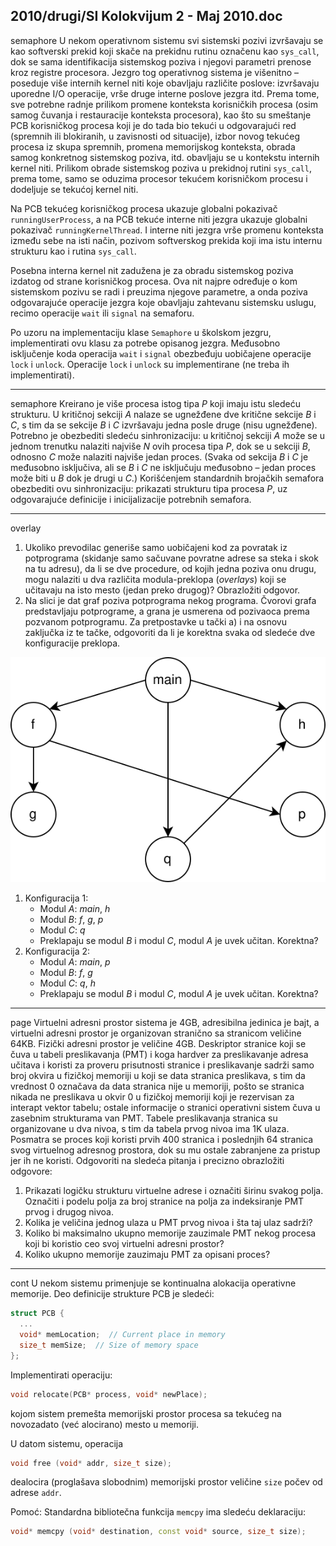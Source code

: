 2010/drugi/SI Kolokvijum 2 - Maj 2010.doc
--------------------------------------------------------------------------------
semaphore
U nekom operativnom sistemu svi sistemski pozivi izvršavaju se kao softverski prekid koji
skače na prekidnu rutinu označenu kao `sys_call`, dok se sama identifikacija sistemskog
poziva i njegovi parametri prenose kroz registre procesora. Jezgro tog operativnog sistema je
višenitno – poseduje više internih kernel niti koje obavljaju različite poslove: izvršavaju
uporedne I/O operacije, vrše druge interne poslove jezgra itd. Prema tome, sve potrebne
radnje prilikom promene konteksta korisničkih procesa (osim samog čuvanja i restauracije
konteksta procesora), kao što su smeštanje PCB korisničkog procesa koji je do tada bio tekući
u odgovarajući red (spremnih ili blokiranih, u zavisnosti od situacije), izbor novog tekućeg
procesa iz skupa spremnih, promena memorijskog konteksta, obrada samog konkretnog
sistemskog poziva, itd. obavljaju se u kontekstu internih kernel niti. Prilikom obrade
sistemskog poziva u prekidnoj rutini `sys_call`, prema tome, samo se oduzima procesor
tekućem korisničkom procesu i dodeljuje se tekućoj kernel niti.

Na PCB tekućeg korisničkog procesa ukazuje globalni pokazivač `runningUserProcess`, a na
PCB tekuće interne niti jezgra ukazuje globalni pokazivač `runningKernelThread`. I interne
niti jezgra vrše promenu konteksta između sebe na isti način, pozivom softverskog prekida
koji ima istu internu strukturu kao i rutina `sys_call`.

Posebna interna kernel nit zadužena je za obradu sistemskog poziva izdatog od strane
korisničkog procesa. Ova nit najpre određuje o kom sistemskom pozivu se radi i preuzima
njegove parametre, a onda poziva odgovarajuće operacije jezgra koje obavljaju zahtevanu
sistemsku uslugu, recimo operacije `wait` ili `signal` na semaforu.

Po uzoru na implementaciju klase `Semaphore` u školskom jezgru, implementirati ovu klasu za
potrebe opisanog jezgra. Međusobno isključenje koda operacija `wait` i `signal` obezbeđuju
uobičajene operacije `lock` i `unlock`. Operacije `lock` i `unlock` su implementirane (ne treba ih
implementirati).

--------------------------------------------------------------------------------
semaphore
Kreirano je više procesa istog tipa *P* koji imaju istu sledeću strukturu. U kritičnoj sekciji *A*
nalaze se ugnežđene dve kritične sekcije *B* i *C*, s tim da se sekcije *B* i *C* izvršavaju jedna posle
druge (nisu ugnežđene). Potrebno je obezbediti sledeću sinhronizaciju: u kritičnoj sekciji *A*
može se u jednom trenutku nalaziti najviše *N* ovih procesa tipa *P*, dok se u sekciji *B*, odnosno
*C* može nalaziti najviše jedan proces. (Svaka od sekcija *B* i *C* je međusobno isključiva, ali se
*B* i *C* ne isključuju međusobno – jedan proces može biti u *B* dok je drugi u *C*.) Korišćenjem
standardnih brojačkih semafora obezbediti ovu sinhronizaciju: prikazati strukturu tipa procesa
*P*, uz odgovarajuće definicije i inicijalizacije potrebnih semafora.

--------------------------------------------------------------------------------
overlay
1. Ukoliko prevodilac generiše samo uobičajeni kod za povratak iz potprograma (skidanje samo sačuvane povratne adrese sa steka i skok na tu adresu), da li se dve procedure, od kojih jedna poziva onu drugu, mogu nalaziti u dva različita modula-preklopa (*overlays*) koji se učitavaju na isto mesto (jedan preko drugog)? Obrazložiti odgovor.
2. Na slici je dat graf poziva potprograma nekog programa. Čvorovi grafa predstavljaju potprograme, a grana je usmerena od pozivaoca prema pozvanom potprogramu. Za pretpostavke u tački a) i na osnovu zaključka iz te tačke, odgovoriti da li je korektna svaka od sledeće dve konfiguracije preklopa.

![Graf](images/2010/k2-graf.svg)

1. Konfiguracija 1:
    - Modul *A*: *main*, *h*
    - Modul *B*: *f*, *g*, *p*
    - Modul *C*: *q*
    - Preklapaju se modul *B* i modul *C*, modul *A* je uvek učitan. Korektna?
2. Konfiguracija 2:
    - Modul *A*: *main*, *p*
    - Modul *B*: *f*, *g*
    - Modul *C*: *q*, *h*
    - Preklapaju se modul *B* i modul *C*, modul *A* je uvek učitan. Korektna?

--------------------------------------------------------------------------------
page
Virtuelni adresni prostor sistema je 4GB, adresibilna jedinica je bajt, a virtuelni adresni
prostor je organizovan stranično sa stranicom veličine 64KB. Fizički adresni prostor je
veličine 4GB. Deskriptor stranice koji se čuva u tabeli preslikavanja (PMT) i koga hardver za
preslikavanje adresa učitava i koristi za proveru prisutnosti stranice i preslikavanje sadrži
samo broj okvira u fizičkoj memoriji u koji se data stranica preslikava, s tim da vrednost 0
označava da data stranica nije u memoriji, pošto se stranica nikada ne preslikava u okvir 0 u
fizičkoj memoriji koji je rezervisan za interapt vektor tabelu; ostale informacije o stranici
operativni sistem čuva u zasebnim strukturama van PMT. Tabele preslikavanja stranica su
organizovane u dva nivoa, s tim da tabela prvog nivoa ima 1K ulaza. Posmatra se proces koji
koristi prvih 400 stranica i poslednjih 64 stranica svog virtuelnog adresnog prostora, dok su
mu ostale zabranjene za pristup jer ih ne koristi. Odgovoriti na sledeća pitanja i precizno
obrazložiti odgovore:

1. Prikazati logičku strukturu virtuelne adrese i označiti širinu svakog polja. Označiti i podelu polja za broj stranice na polja za indeksiranje PMT prvog i drugog nivoa.
2. Kolika je veličina jednog ulaza u PMT prvog nivoa i šta taj ulaz sadrži?
3. Koliko bi maksimalno ukupno memorije zauzimale PMT nekog procesa koji bi koristio ceo svoj virtuelni adresni prostor?
4. Koliko ukupno memorije zauzimaju PMT za opisani proces?

--------------------------------------------------------------------------------
cont
U nekom sistemu primenjuje se kontinualna alokacija operativne memorije. Deo definicije
strukture PCB je sledeći:
```cpp
struct PCB {
  ...
  void* memLocation;  // Current place in memory
  size_t memSize;  // Size of memory space
};
```
Implementirati operaciju:
```cpp
void relocate(PCB* process, void* newPlace);
```
kojom sistem premešta memorijski prostor procesa sa tekućeg na novozadato (već alocirano) mesto u memoriji.

U datom sistemu, operacija
```cpp
void free (void* addr, size_t size);
```
dealocira (proglašava slobodnim) memorijski prostor veličine `size` počev od adrese `addr`.

Pomoć: Standardna bibliotečna funkcija `memcpy` ima sledeću deklaraciju:
```cpp
void* memcpy (void* destination, const void* source, size_t size);
```
